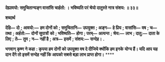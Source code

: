 **देह्यावयो: समुचितान्यङ्ग वासांसि चार्हतो: ।** **भविष्यति परं श्रेयो दातुस्ते नात्र संशय: ॥ ३३॥** 

**शब्दार्थ** 

**देहि—** **दो** **; आवयो:—** **हम दोनों को** **; समुचितानि—** **उपयुक्त** **; अङ्ग—** **हे प्रिय** **; वासांसि—** **वष** **; च—** **तथा** **; अर्हतो:—** **दोनों सुपात्रों** **को** **; भविष्यति—** **होगा** **; परम्—** **अत्यन्त** **; श्रेय:—** **लाभ** **; दातु:—** **दाता के लिए** **; ते—** **तुम** **; न—** **नहीं है** **; अत्र—** **इसमें** **; संशय:—** **सन्देह।** **.** 

**भगवान् कृष्ण ने कहा** **: कृपया हम दोनों को उपयुक्त वष दे दीजिये क्योंकि हम इनके** **योग्य हैं। यदि आप यह दान देंगे तो इसमें सन्देह नहीं कि आपको सबसे बड़ा लाभ प्राप्त होगा।** **** 